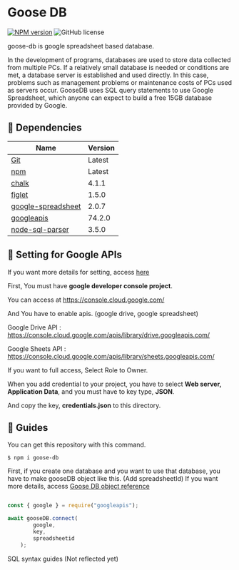 # Goose DB

[![NPM version](https://img.shields.io/npm/v/goose-db)](https://www.npmjs.com/package/goose-db)
![GitHub license](https://img.shields.io/badge/license-MIT-blue.svg)

goose-db is google spreadsheet based database.

In the development of programs, databases are used to store data collected from multiple PCs. If a relatively small database is needed or conditions are met, a database server is established and used directly. In this case, problems such as management problems or maintenance costs of PCs used as servers occur. GooseDB uses SQL query statements to use Google Spreadsheet, which anyone can expect to build a free 15GB database provided by Google.

## :memo: Dependencies 

| Name | Version | 
| ---- | ------- |
| [Git](https://git-scm.com/) | Latest |
| [npm](https://www.npmjs.com/) | Latest |
| [chalk](https://www.npmjs.com/package/chalk) | 4.1.1 |
| [figlet](https://www.npmjs.com/package/figlet) | 1.5.0 |
| [google-spreadsheet](https://www.npmjs.com/package/google-spreadsheet) | 2.0.7 |
| [googleapis](https://www.npmjs.com/package/googleapis) | 74.2.0 |
| [node-sql-parser](https://www.npmjs.com/package/node-sql-parser) | 3.5.0 |

## :large_orange_diamond: Setting for Google APIs

If you want more details for setting, access [here](https://coding-heyum.tistory.com/2)

First, You must have **google developer console project**.

You can access at https://console.cloud.google.com/

And You have to enable apis. (google drive, google spreadsheet)

Google Drive API : https://console.cloud.google.com/apis/library/drive.googleapis.com/

Google Sheets API : https://console.cloud.google.com/apis/library/sheets.googleapis.com/

If you want to full access, Select Role to Owner.

When you add credential to your project, you have to select **Web server, Application Data**, and you must have to key type, **JSON**.

And copy the key, **credentials.json** to this directory.


## :large_orange_diamond: Guides

You can get this repository with this command.

```
$ npm i goose-db
```

First, if you create one database and you want to use that database, you have to make gooseDB object like this. (Add spreadsheetId) If you want more details, access [Goose DB object reference](docs/objectreference.md)

``` js

const { google } = require("googleapis");

await gooseDB.connect(
        google,
        key,
        spreadsheetid
    );
```

SQL syntax guides (Not reflected yet)
